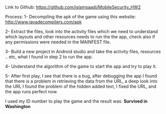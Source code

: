 Link to Github:
https://github.com/islamsaadi/MobileSecurity_HW2

Process:
1- Decompiling the apk of the game using this website: http://www.javadecompilers.com/apk

2- Extract the files, look into the activity files which we need to understand which layouts and other resources needs to run the the app, check also if any permissions were needed in the MAINFEST file.

3- Build a new project in Android studio and take the activity files, resources .. etc, what I found in step 2 to run the app.

4- Understand the algorithm of the game to start the app and try to play it.

5- After first play, I see that there is a bug, after debugging the app I found that there is a problem in retrieving the data from the URL, a deep look into the URL I found the problem of the hidden added text, I fixed the URL, and the app runs perfect now.

I used my ID number to play the game and the result was:
**Survived in Washington**
